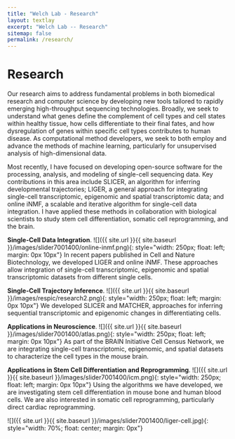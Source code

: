 ```yaml
---
title: "Welch Lab - Research"
layout: textlay
excerpt: "Welch Lab -- Research"
sitemap: false
permalink: /research/
---
```


# Research

Our research aims to address fundamental problems in both biomedical research and computer science by developing new tools tailored to rapidly emerging high-throughput sequencing technologies. Broadly, we seek to understand what genes define the complement of cell types and cell states within healthy tissue, how cells differentiate to their final fates, and how dysregulation of genes within specific cell types contributes to human disease. As computational method developers, we seek to both employ and advance the methods of machine learning, particularly for unsupervised analysis of high-dimensional data.

Most recently, I have focused on developing open-source software for the processing, analysis, and modeling of single-cell sequencing data. Key contributions in this area include SLICER, an algorithm for inferring developmental trajectories; LIGER, a general approach for integrating single-cell transcriptomic, epigenomic and spatial transcriptomic data; and online iNMF, a scalable and iterative algorithm for single-cell data integration. I have applied these methods in collaboration with biological scientists to study stem cell differentiation, somatic cell reprogramming, and the brain.

**Single-Cell Data Integration**.
![]({{ site.url }}{{ site.baseurl }}/images/slider7001400/online-inmf.png){: style="width: 250px; float: left; margin: 0px  10px"}
In recent papers published in Cell and Nature Biotechnology, we developed LIGER and online iNMF. These approaches allow integration of single-cell transcriptomic, epigenomic and spatial transcriptomic datasets from different single cells.

**Single-Cell Trajectory Inference**.
![]({{ site.url }}{{ site.baseurl }}/images/respic/research2.png){: style="width: 250px; float: left; margin: 0px  10px"}
We developed SLICER and MATCHER, approaches for inferring sequential transcriptomic and epigenomic changes in differentiating cells.

**Applications in Neuroscience**.
![]({{ site.url }}{{ site.baseurl }}/images/slider7001400/atlas.png){: style="width: 250px; float: left; margin: 0px  10px"}
As part of the BRAIN Initiative Cell Census Network, we are integrating single-cell transcriptomic, epigenomic, and spatial datasets to characterize the cell types in the mouse brain.

**Applications in Stem Cell Differentiation and Reprogramming**.
![]({{ site.url }}{{ site.baseurl }}/images/slider7001400/icm.png){: style="width: 250px; float: left; margin: 0px  10px"}
Using the algorithms we have developed, we are investigating stem cell differentiation in mouse bone and human blood cells. We are also interested in somatic cell reprogramming, particularly direct cardiac reprogramming.

![]({{ site.url }}{{ site.baseurl }}/images/slider7001400/liger-cell.jpg){: style="width: 70%; float: center; margin: 0px"}

